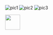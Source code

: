 ![pic1](https://github.com/MelonGO/oceanlove/assets/7438512/c6928bb4-faca-47b4-9690-c3b6c74baf00)
![pic2](https://github.com/MelonGO/oceanlove/assets/7438512/79cd1b15-e94b-45b7-b765-0ad700f39f4a)
![pic3](https://github.com/MelonGO/oceanlove/assets/7438512/ce10088a-5ac2-447a-a2d8-425a6af3fac8)

<img src="[http://url.to/image.png](https://github.com/MelonGO/oceanlove/assets/7438512/c6928bb4-faca-47b4-9690-c3b6c74baf00)" align="left" height="48" width="48" >
